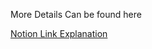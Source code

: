 More Details Can be found here 

[Notion Link Explanation](https://bun.sh](https://www.notion.so/Bun-Crash-Course-efbfa50068474c3db8af78058d4cf332?pvs=4)https://www.notion.so/Bun-Crash-Course-efbfa50068474c3db8af78058d4cf332?pvs=4)

